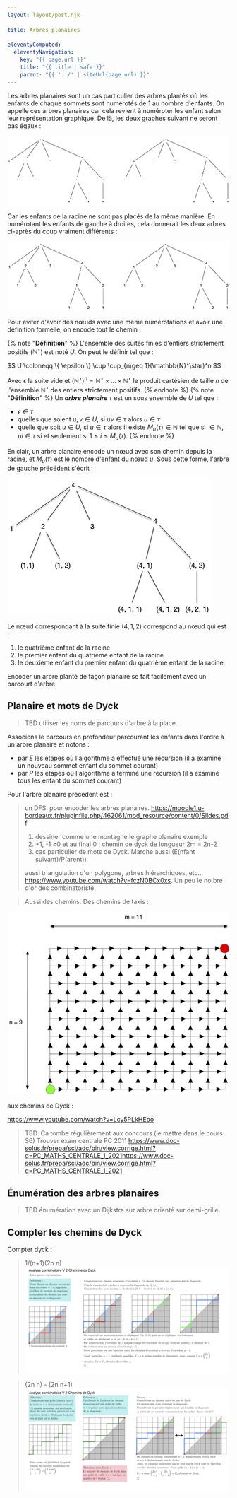 ```yaml
---
layout: layout/post.njk

title: Arbres planaires

eleventyComputed:
  eleventyNavigation:
    key: "{{ page.url }}"
    title: "{{ title | safe }}"
    parent: "{{ '../' | siteUrl(page.url) }}"
---
```


Les arbres planaires sont un cas particulier des arbres plantés où les enfants de chaque sommets sont numérotés de 1 au nombre d'enfants. On appelle ces arbres planaires car cela revient à numéroter les enfant selon leur représentation graphique. De là, les deux graphes suivant ne seront pas égaux :

![pas pareils](./pas-pareil.png)

Car les enfants de la racine ne sont pas placés de la même manière. En numérotant les enfants de gauche à droites, cela donnerait les deux arbres ci-après du coup vraiment différents :

![pas pareils](./pas-pareil-numérotés.png)

Pour éviter d'avoir des nœuds avec une même numérotations et avoir une définition formelle, on encode tout le chemin :

{% note "**Définition**" %}
L'ensemble des suites finies d'entiers strictement positifs ($\mathbb{N}^\star$) est noté $U$. On peut le définir tel que :

<div>
$$
U \coloneqq \{ \epsilon \} \cup \cup_{n\geq 1}(\mathbb{N}^\star)^n
$$
</div>

Avec $\epsilon$ la suite vide et $(\mathbb{N}^\star)^n = \mathbb{N}^\star \times \dots \times \mathbb{N}^\star$ le produit cartésien de taille $n$ de l'ensemble $\mathbb{N}^\star$ des entiers strictement positifs.
{% endnote  %}
{% note "**Définition**" %}
Un **_arbre planaire_** $\tau$ est un sous ensemble de $U$ tel que :

- $\epsilon \in \tau$
- quelles que soient $u, v \in U$, si $uv \in \tau$ alors $u \in \tau$
- quelle que soit $u \in U$, si $u \in \tau$ alors il existe $M_u(\tau) \in \mathbb{N}$ tel que si $\in  \mathbb{N}$, $ui \in \tau$ si et seulement si $1\leq i \leq M_u(\tau)$.
{% endnote  %}

En clair, un arbre planaire encode un nœud avec son chemin depuis la racine, et $M_u(\tau)$ est le nombre d'enfant du nœud $u$. Sous cette forme, l'arbre de gauche précédent s'écrit :

![arbre planaire](./arbre-planaire.png)

Le nœud correspondant à la suite finie $(4, 1, 2)$ correspond au nœud qui est :

1. le quatrième enfant de la racine
2. le premier enfant du quatrième enfant de la racine
3. le deuxième enfant du premier enfant du quatrième enfant de la racine

Encoder un arbre planté de façon planaire se fait facilement avec un parcourt d'arbre.

## Planaire et mots de Dyck

> TBD utiliser les noms de parcours d'arbre à la place.

Associons le parcours en profondeur parcourant les enfants dans l'ordre à un arbre planaire et notons :

- par $E$ les étapes où l'algorithme a effectué une récursion (il a examiné un nouveau sommet enfant du sommet courant)
- par $P$ les étapes où l'algorithme a terminé une récursion (il a examiné tous les enfant du sommet courant)

Pour l'arbre planaire précédent est :


> un DFS. pour encoder les arbres planaires. <https://moodle1.u-bordeaux.fr/pluginfile.php/462061/mod_resource/content/0/Slides.pdf>
>
> 1. dessiner comme une montagne le graphe planaire exemple
> 2. +1, -1 ≥0 et au final 0 : chemin de dyck de longueur 2m = 2n-2 
> 3. cas particulier de mots de Dyck. Marche aussi (E(nfant suivant)/P(arent)) 
>
> aussi triangulation d'un polygone, arbres hiérarchiques, etc... <https://www.youtube.com/watch?v=fczN0BCx0xs>. Un peu le no,bre d'or des combinatoriste.

> Aussi des chemins.
> Des chemins de taxis :

![chemins de taxis](./chemin-taxis.png)

aux chemins de Dyck :


<https://www.youtube.com/watch?v=Lcy5PLkHEoo>

> TBD. Ca tombe régulièrement aux concours (le mettre dans le cours S6) Trouver exam centrale PC 2011 <https://www.doc-solus.fr/prepa/sci/adc/bin/view.corrige.html?q=PC_MATHS_CENTRALE_1_2021https://www.doc-solus.fr/prepa/sci/adc/bin/view.corrige.html?q=PC_MATHS_CENTRALE_1_2021>
>
## Énumération des arbres planaires

> TBD énumération avec un Dijkstra sur arbre orienté sur demi-grille.

## Compter les chemins de Dyck

Compter dyck :

> 1/(n+1)(2n n)
![preuve 1](./dyck-1.png)

> (2n n) - (2n n+1)
![preuve 2](./dyck-2.png)
